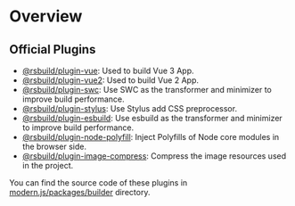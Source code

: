 # Overview

## Official Plugins

- [@rsbuild/plugin-vue](/plugins/plugin-vue.html): Used to build Vue 3 App.
- [@rsbuild/plugin-vue2](/plugins/plugin-vue2.html): Used to build Vue 2 App.
- [@rsbuild/plugin-swc](/plugins/plugin-swc.html): Use SWC as the transformer and minimizer to improve build performance.
- [@rsbuild/plugin-stylus](/plugins/plugin-stylus.html): Use Stylus add CSS preprocessor.
- [@rsbuild/plugin-esbuild](/plugins/plugin-esbuild.html): Use esbuild as the transformer and minimizer to improve build performance.
- [@rsbuild/plugin-node-polyfill](/plugins/plugin-node-polyfill.html): Inject Polyfills of Node core modules in the browser side.
- [@rsbuild/plugin-image-compress](/plugins/plugin-image-compress.html): Compress the image resources used in the project.

You can find the source code of these plugins in [modern.js/packages/builder](https://github.com/web-infra-dev/modern.js/tree/main/packages/builder) directory.
